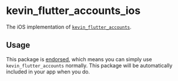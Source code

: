 # kevin_flutter_accounts_ios

The iOS implementation of [`kevin_flutter_accounts`][1].

## Usage

This package is [endorsed][2], which means you can simply use `kevin_flutter_accounts`
normally. This package will be automatically included in your app when you do.

[1]: https://pub.dev/packages/kevin_flutter_accounts
[2]: https://flutter.dev/docs/development/packages-and-plugins/developing-packages#endorsed-federated-plugin
